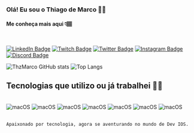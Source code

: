 
### Olá! Eu sou o Thiago de Marco 👋🏽
#### Me conheça mais aqui 👇🏽

<br/>

[![LinkedIn Badge](https://img.shields.io/badge/LinkedIn-0077B5?style=for-the-badge&logo=linkedin&logoColor=white)](https://www.linkedin.com/in/thiago-de-marco-14a5b2177/)
[![Twitch Badge](https://img.shields.io/badge/Twitch-9146FF?style=for-the-badge&logo=twitch&logoColor=white)](https://www.twitch.tv/thzgameplay)
[![Twitter Badge](https://img.shields.io/badge/Twitter-1DA1F2?style=for-the-badge&logo=twitter&logoColor=white)](https://twitter.com/thzgameplay)
[![Instagram Badge](https://img.shields.io/badge/Instagram-E4405F?style=for-the-badge&logo=instagram&logoColor=white)](https://www.instagram.com/thdemarcoo/)
[![Discord Badge](https://img.shields.io/badge/Discord-7289DA?style=for-the-badge&logo=discord&logoColor=white
)](https://discord.gg/8cvxZnmQTH)


![ThzMarco GitHub stats](https://github-readme-stats.vercel.app/api?username=ThzMarco&show_icons=true&theme=dracula)
![Top Langs](https://github-readme-stats.vercel.app/api/top-langs/?username=ThzMarco&hide_progress=true)

## Tecnologias que utilizo ou já trabalhei 🤖🦾

<div style="display: inline_block"><br/>
    <img align="center" alt="macOS" src="https://img.shields.io/badge/mac%20os-000000?style=for-the-badge&logo=apple&logoColor=white"/>
    <img align="center" alt="macOS" src="https://img.shields.io/badge/Windows-0078D6?style=for-the-badge&logo=windows&logoColor=white"/>
    <img align="center" alt="macOS" src="https://img.shields.io/badge/Ubuntu-E95420?style=for-the-badge&logo=ubuntu&logoColor=white"/>
    <img align="center" alt="macOS" src="https://img.shields.io/badge/Swift-FA7343?style=for-the-badge&logo=swift&logoColor=white"/>
    <img align="center" alt="macOS" src="https://img.shields.io/badge/Powershell-2CA5E0?style=for-the-badge&logo=powershell&logoColor=white"/>
    <img align="center" alt="macOS" src="https://img.shields.io/badge/HTML-239120?style=for-the-badge&logo=html5&logoColor=white"/>
    <img align="center" alt="macOS" src="https://img.shields.io/badge/JavaScript-F7DF1E?style=for-the-badge&logo=javascript&logoColor=black"/> <div/> <br/>

    Apaixonado por tecnologia, agora se aventurando no mundo de Dev IOS.
